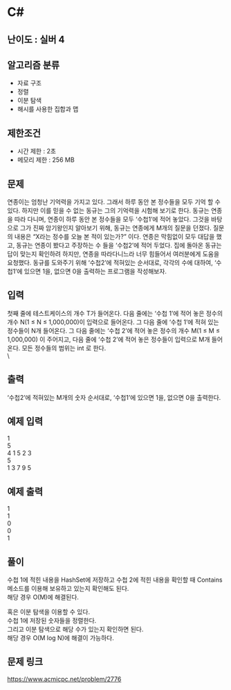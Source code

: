 # C#

## 난이도 : 실버 4

## 알고리즘 분류
  - 자료 구조
  - 정렬
  - 이분 탐색
  - 해시를 사용한 집합과 맵

## 제한조건
  - 시간 제한 : 2초
  - 메모리 제한 : 256 MB

## 문제
연종이는 엄청난 기억력을 가지고 있다. 그래서 하루 동안 본 정수들을 모두 기억 할 수 있다. 하지만 이를 믿을 수 없는 동규는 그의 기억력을 시험해 보기로 한다. 동규는 연종을 따라 다니며, 연종이 하루 동안 본 정수들을 모두 ‘수첩1’에 적어 놓았다. 그것을 바탕으로 그가 진짜 암기왕인지 알아보기 위해, 동규는 연종에게 M개의 질문을 던졌다. 질문의 내용은 “X라는 정수를 오늘 본 적이 있는가?” 이다. 연종은 막힘없이 모두 대답을 했고, 동규는 연종이 봤다고 주장하는 수 들을 ‘수첩2’에 적어 두었다. 집에 돌아온 동규는 답이 맞는지 확인하려 하지만, 연종을 따라다니느라 너무 힘들어서 여러분에게 도움을 요청했다. 동규를 도와주기 위해 ‘수첩2’에 적혀있는 순서대로, 각각의 수에 대하여, ‘수첩1’에 있으면 1을, 없으면 0을 출력하는 프로그램을 작성해보자.<br/>


## 입력
첫째 줄에 테스트케이스의 개수 T가 들어온다. 다음 줄에는 ‘수첩 1’에 적어 놓은 정수의 개수 N(1 ≤ N ≤ 1,000,000)이 입력으로 들어온다. 그 다음 줄에  ‘수첩 1’에 적혀 있는 정수들이 N개 들어온다. 그 다음 줄에는 ‘수첩 2’에 적어 놓은 정수의 개수 M(1 ≤ M ≤ 1,000,000) 이 주어지고, 다음 줄에 ‘수첩 2’에 적어 놓은 정수들이 입력으로 M개 들어온다. 모든 정수들의 범위는 int 로 한다.<br/>\


## 출력
‘수첩2’에 적혀있는 M개의 숫자 순서대로, ‘수첩1’에 있으면 1을, 없으면 0을 출력한다.<br/>


## 예제 입력
1<br/>
5<br/>
4 1 5 2 3<br/>
5<br/>
1 3 7 9 5<br/>


## 예제 출력
1<br/>
1<br/>
0<br/>
0<br/>
1<br/>


## 풀이
수첩 1에 적힌 내용을 HashSet에 저장하고 수첩 2에 적힌 내용을 확인할 때 Contains 메소드를 이용해 보유하고 있는지 확인해도 된다.<br/>
해당 경우 O(M)에 해결된다.<br/>


혹은 이분 탐색을 이용할 수 있다.<br/>
수첩 1에 저장된 숫자들을 정렬한다.<br/>
그리고 이분 탐색으로 해당 수가 있는지 확인하면 된다.<br/>
해당 경우 O(M log N)에 해결이 가능하다.<br/>


## 문제 링크
https://www.acmicpc.net/problem/2776